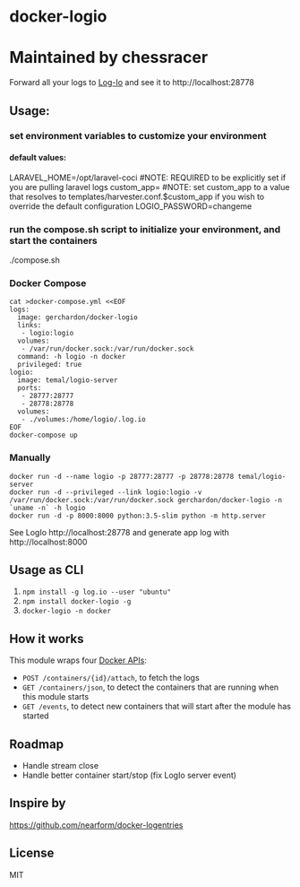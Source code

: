 # docker-logio

# Maintained by chessracer

Forward all your logs to [Log-Io](http://logio.org/)
and see it to http://localhost:28778

## Usage:

### set environment variables to customize your environment

#### default values:
LARAVEL_HOME=/opt/laravel-coci #NOTE: REQUIRED to be explicitly set if you are pulling laravel logs
custom_app= #NOTE: set custom_app to a value that resolves to templates/harvester.conf.$custom_app if you wish to override the default configuration
LOGIO_PASSWORD=changeme

### run the compose.sh script to initialize your environment, and start the containers

./compose.sh

### Docker Compose

```
cat >docker-compose.yml <<EOF
logs:
  image: gerchardon/docker-logio
  links:
   - logio:logio
  volumes:
   - /var/run/docker.sock:/var/run/docker.sock
  command: -h logio -n docker
  privileged: true
logio:
  image: temal/logio-server
  ports:
   - 28777:28777
   - 28778:28778
  volumes:
   - ./volumes:/home/logio/.log.io
EOF
docker-compose up
```

### Manually

```
docker run -d --name logio -p 28777:28777 -p 28778:28778 temal/logio-server
docker run -d --privileged --link logio:logio -v /var/run/docker.sock:/var/run/docker.sock gerchardon/docker-logio -n `uname -n` -h logio
docker run -d -p 8000:8000 python:3.5-slim python -m http.server
```

See LogIo http://localhost:28778 and generate app log with http://localhost:8000

## Usage as CLI

1. ```npm install -g log.io --user "ubuntu"```
2. ```npm install docker-logio -g```
3. ```docker-logio -n docker```

## How it works

This module wraps four [Docker APIs](https://docs.docker.com/reference/api/docker_remote_api_v1.17/):

* `POST /containers/{id}/attach`, to fetch the logs
* `GET /containers/json`, to detect the containers that are running when
  this module starts
* `GET /events`, to detect new containers that will start after the
  module has started

## Roadmap

* Handle stream close
* Handle better container start/stop (fix LogIo server event)

## Inspire by

https://github.com/nearform/docker-logentries


## License

MIT
